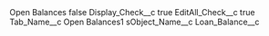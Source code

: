 <?xml version="1.0" encoding="UTF-8"?>
<CustomMetadata xmlns="http://soap.sforce.com/2006/04/metadata" xmlns:xsi="http://www.w3.org/2001/XMLSchema-instance" xmlns:xsd="http://www.w3.org/2001/XMLSchema">
    <label>Open Balances</label>
    <protected>false</protected>
    <values>
        <field>Display_Check__c</field>
        <value xsi:type="xsd:boolean">true</value>
    </values>
    <values>
        <field>EditAll_Check__c</field>
        <value xsi:type="xsd:boolean">true</value>
    </values>
    <values>
        <field>Tab_Name__c</field>
        <value xsi:type="xsd:string">Open Balances1</value>
    </values>
    <values>
        <field>sObject_Name__c</field>
        <value xsi:type="xsd:string">Loan_Balance__c</value>
    </values>
</CustomMetadata>
